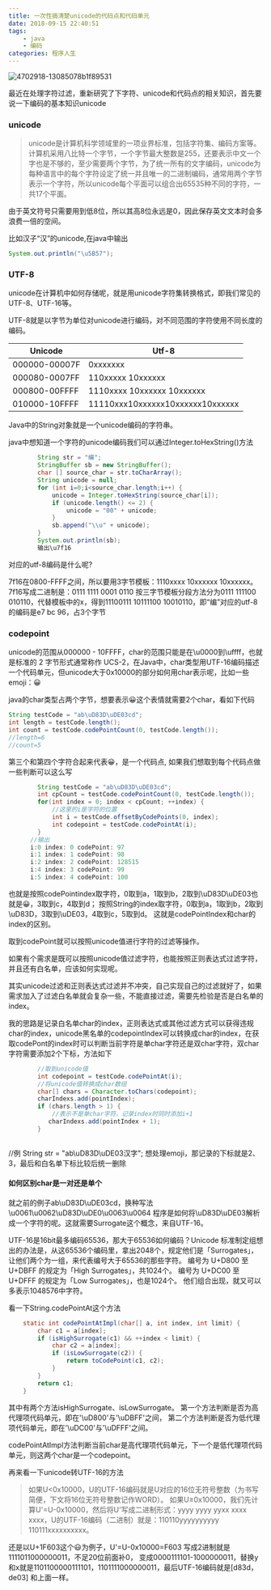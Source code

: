 ```yaml
---
title: 一次性搞清楚unicode的代码点和代码单元
date: 2018-09-15 22:40:51
tags:
    - java
    - 编码
categories: 程序人生
---
```


![4702918-13085078b1f89531](http://image.nianlun.tech/2020/11/07/f87c7e9a9af90c5c80efda27303964c3.jpeg)

最近在处理字符过滤，重新研究了下字符、unicode和代码点的相关知识，首先要说一下编码的基本知识unicode
### unicode
>unicode是计算机科学领域里的一项业界标准，包括字符集、编码方案等。计算机采用八比特一个字节，一个字节最大整数是255，还要表示中文一个字也是不够的，至少需要两个字节，为了统一所有的文字编码，unicode为每种语言中的每个字符设定了统一并且唯一的二进制编码，通常用两个字节表示一个字符，所以unicode每个平面可以组合出65535种不同的字符，一共17个平面。

由于英文符号只需要用到低8位，所以其高8位永远是0，因此保存英文文本时会多浪费一倍的空间。

比如汉子“汉”的unicode,在java中输出

```java
System.out.println("\u5B57");
```
### UTF-8
unicode在计算机中如何存储呢，就是用unicode字符集转换格式，即我们常见的UTF-8、UTF-16等。

UTF-8就是以字节为单位对unicode进行编码，对不同范围的字符使用不同长度的编码。

| Unicode | Utf-8 |
| --- | --- |
| 000000-00007F | 0xxxxxxx |
| 000080-0007FF | 110xxxxx 10xxxxxx |
| 000800-00FFFF | 1110xxxx 10xxxxxx 10xxxxxx |
| 010000-10FFFF | 11110xxx10xxxxxx10xxxxxx10xxxxxx |

Java中的String对象就是一个unicode编码的字符串。

java中想知道一个字符的unicode编码我们可以通过Integer.toHexString()方法

```java
        String str = "编";
        StringBuffer sb = new StringBuffer();
        char [] source_char = str.toCharArray();
        String unicode = null;
        for (int i=0;i<source_char.length;i++) {
            unicode = Integer.toHexString(source_char[i]);
            if (unicode.length() <= 2) {
                unicode = "00" + unicode;
            }
            sb.append("\\u" + unicode);
        }
        System.out.println(sb);
        输出\u7f16
```
对应的utf-8编码是什么呢?

7f16在0800-FFFF之间，所以要用3字节模板：1110xxxx 10xxxxxx 10xxxxxx。
7f16写成二进制是：0111 1111 0001 0110
按三字节模板分段方法分为0111 111100 010110，代替模板中的x，得到11100111 10111100 10010110，即“编”对应的utf-8的编码是e7 bc 96，占3个字节

### codepoint
unicode的范围从000000 - 10FFFF，char的范围只能是在\u0000到\uffff，也就是标准的 2 字节形式通常称作 UCS-2，在Java中，char类型用UTF-16编码描述一个代码单元，但unicode大于0x10000的部分如何用char表示呢，比如一些emoji：😀

java的char类型占两个字节，想要表示😀这个表情就需要2个char，看如下代码

```java
String testCode = "ab\uD83D\uDE03cd";
int length = testCode.length();
int count = testCode.codePointCount(0, testCode.length());
//length=6
//count=5
```
第三个和第四个字符合起来代表😀，是一个代码点,
如果我们想取到每个代码点做一些判断可以这么写

```java
        String testCode = "ab\uD83D\uDE03cd";
        int cpCount = testCode.codePointCount(0, testCode.length());
        for(int index = 0; index < cpCount; ++index) {
            //这里的i是字符的位置
            int i = testCode.offsetByCodePoints(0, index);
            int codepoint = testCode.codePointAt(i);
        }
      //输出
      i:0 index: 0 codePoint: 97
      i:1 index: 1 codePoint: 98
      i:2 index: 2 codePoint: 128515
      i:4 index: 3 codePoint: 99
      i:5 index: 4 codePoint: 100
```
也就是按照codePointindex取字符，0取到a，1取到b，2取到\uD83D\uDE03也就是😀，3取到c，4取到d；
按照String的index取字符，0取到a，1取到b，2取到\uD83D，3取到\uDE03，4取到c，5取到d。
这就是codePointIndex和char的index的区别。

取到codePoint就可以按照unicode值进行字符的过滤等操作。

如果有个需求是既可以按照unicode值过滤字符，也能按照正则表达式过滤字符，并且还有白名单，应该如何实现呢。

其实unicode过滤和正则表达式过滤并不冲突，自己实现自己的过滤就好了，如果需求加入了过滤白名单就会复杂一些，不能直接过滤，需要先检验是否是白名单的index。

我的思路是记录白名单char的index，正则表达式或其他过滤方式可以获得违规char的index，unicode黑名单的codepointIndex可以转换成char的index，在获取codePont的index时可以判断当前字符是单char字符还是双char字符，双char字符需要添加2个下标，方法如下

```java             
        //取到unicode值           
        int codepoint = testCode.codePointAt(i);
        //将unicode值转换成char数组
        char[] chars = Character.toChars(codepoint);
        charIndexs.add(pointIndex);
        if (chars.length > 1) {
            //表示不是单char字符，记录index时同时添加i+1
           charIndexs.add(pointIndex + 1);
        }
     
```
   //例
        String str = "ab\uD83D\uDE03汉字";
想处理emoji，那记录的下标就是2、3，最后和白名单下标比较后统一删除

#### 如何区别char是一对还是单个
就之前的例子ab\uD83D\uDE03cd，换种写法\u0061\u0062\uD83D\uDE0\u0063\u0064
程序是如何将\uD83D\uDE03解析成一个字符的呢。这就需要Surrogate这个概念，来自UTF-16。

UTF-16是16bit最多编码65536，那大于65536如何编码？Unicode 标准制定组想出的办法是，从这65536个编码里，拿出2048个，规定他们是「Surrogates」，让他们两个为一组，来代表编号大于65536的那些字符。
编号为 U+D800 至 U+DBFF 的规定为「High Surrogates」，共1024个。
编号为 U+DC00 至 U+DFFF 的规定为「Low Surrogates」，也是1024个。
他们组合出现，就又可以多表示1048576中字符。

看一下String.codePointAt这个方法

```java
    static int codePointAtImpl(char[] a, int index, int limit) {
        char c1 = a[index];
        if (isHighSurrogate(c1) && ++index < limit) {
            char c2 = a[index];
            if (isLowSurrogate(c2)) {
                return toCodePoint(c1, c2);
            }
        }
        return c1;
    }
```
其中有两个方法isHighSurrogate、isLowSurrogate。
第一个方法判断是否为高代理项代码单元，即在'\uD800'与'\uDBFF'之间，
第二个方法判断是否为低代理项代码单元，即在'\uDC00'与'\uDFFF'之间。

codePointAtImpl方法判断当前char是高代理项代码单元，下一个是低代理项代码单元，则这两个char是一个codepoint。

再来看一下unicode转UTF-16的方法
> 如果U<0x10000，U的UTF-16编码就是U对应的16位无符号整数（为书写简便，下文将16位无符号整数记作WORD）。
如果U≥0x10000，我们先计算U'=U-0x10000，然后将U'写成二进制形式：yyyy yyyy yyxx xxxx xxxx，U的UTF-16编码（二进制）就是：110110yyyyyyyyyy 110111xxxxxxxxxx。

还是以U+1F603这个😃为例子，U'=U-0x10000=F603
写成2进制就是1111011000000011，不足20位前面补0，
变成0000111101-1000000011，替换y和x就是1101100000111101，1101111000000011，最后UTF-16编码就是[d83d，de03] 和上面一样。

